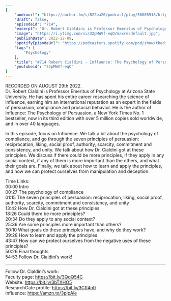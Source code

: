 ```yaml
---
{
	"audiourl": "https://anchor.fm/s/822ba20/podcast/play/56805918/https%3A%2F%2Fd3ctxlq1ktw2nl.cloudfront.net%2Fstaging%2F2022-7-29%2F94d36038-cf29-aa2f-2e0f-b905ab8fba3b.m4a",
	"draft": false,
	"episodeid": "714",
	"excerpt": "Dr. Robert Cialdini is Professor Emeritus of Psychology at Arizona State University. He has spent his entire career researching the science of influence, earning him an international reputation as an expert in the fields of persuasion, compliance and prosocial behavior. He is the author of Influence: The Psychology of Persuasion, a New York Times No. 1 bestseller, now in its third edition with over 5 million copies sold worldwide, and in over 40 languages.",
	"image": "https://i.ytimg.com/vi/32pMWVf-eqQ/maxresdefault.jpg",
	"publishDate": 2022-12-08,
	"spotifyEpisodeUrl": "https://podcasters.spotify.com/pod/show/thedissenter/episodes/714-Robert-Cialdini---Influence-The-Psychology-of-Persuasion-e1n432u",
	"tags": [
		"Psychology"
	],
	"title": "#714 Robert Cialdini - Influence: The Psychology of Persuasion",
	"youtubeid": "32pMWVf-eqQ"
}
---
```

RECORDED ON AUGUST 29th 2022.  
Dr. Robert Cialdini is Professor Emeritus of Psychology at Arizona State University. He has spent his entire career researching the science of influence, earning him an international reputation as an expert in the fields of persuasion, compliance and prosocial behavior. He is the author of Influence: The Psychology of Persuasion, a New York Times No. 1 bestseller, now in its third edition with over 5 million copies sold worldwide, and in over 40 languages.

In this episode, focus on Influence. We talk a bit about the psychology of compliance, and go through the seven principles of persuasion: reciprocation, liking, social proof, authority, scarcity, commitment and consistency, and unity. We talk about how Dr. Cialdini got at these principles. We discuss if there could be more principles, if they apply in any social context, if any of them is more important than the others, and what their goals are. Finally, we talk about how to learn and apply the principles, and how we can protect ourselves from manipulation and deception.

Time Links:  
<time>00:00</time> Intro  
<time>00:27</time> The psychology of compliance  
<time>01:15</time> The seven principles of persuasion: reciprocation, liking, social proof, authority, scarcity, commitment and consistency, and unity  
<time>13:42</time> How Dr. Cialdini got at these principles  
<time>18:26</time> Could there be more principles?  
<time>20:34</time> Do they apply to any social context?  
<time>25:36</time> Are some principles more important than others?  
<time>30:10</time> What goals do these principles have, and why do they work?  
<time>39:28</time> How to learn and apply the principles  
<time>43:47</time> How can we protect ourselves from the negative uses of these principles?  
<time>50:26</time> Final thoughts  
<time>54:53</time> Follow Dr. Cialdini’s work!

---

Follow Dr. Cialdini’s work:  
Faculty page: https://bit.ly/3QqQ54C  
Website: https://bit.ly/3bTXHO5  
ResearchGate profile: https://bit.ly/3Cff4n0  
Influence: https://amzn.to/3plpAle
